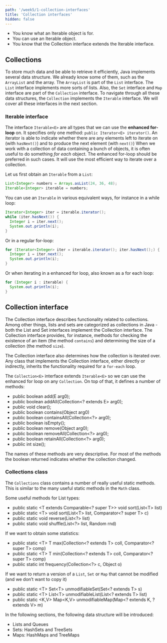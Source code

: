 ```yaml
---
path: '/week5/1-collection-interfaces'
title: 'Collection interfaces'
hidden: false
---
```


<text-box variant='learningObjectives' name='Learning Objectives'>

- You know what an Iterable object is for.
- You can use an Iterable object.
- You know that the Collection interface extends the Iterable interface.

</text-box>

## Collections
To store much data and be able to retrieve it efficiently, Java implements several data structure. We already know some of them, such as the `ArrayList` and the array. The `ArrayList` is part of the `List` interface. The `List` interface implements more sorts of lists. Also, the `Set` interface and `Map` interface are part of the `Collection` interface. To navigate through all these data structures, the `Collection` implements the `Iterable` interface. We will cover all these interfaces in the next section.

### Iterable interface
The interface `Iterable<E>` are all types that we can use the **enhanced for-loop** on.
It specifies only one method: `public Iterator<E> iterator()`. 
An iterator is able to indicate whether there are any elements left to iterate on (with `hasNext()`) and to produce the next element (with `next()`)
When we work with a collection of data containing a bunch of objects, it is often useful to do something _for each_ object.
The enhanced for-loop should be preferred in such cases. It will use the most efficient way to iterate over a collection.

Let us first obtain an `Iterable` from a `List`:
```java
List<Integer> numbers = Arrays.asList(24, 36, 48);
Iterable<Integer> iterable = numbers;
``` 

You can use an `Iterable` in various equivalent ways, for instance in a while loop:
```java
Iterator<Integer> iter = iterable.iterator();
while (iter.hasNext()) {
  Integer i = iter.next();
  System.out.println(i);
}
```

Or in a regular for-loop:
```java
for (Iterator<Integer> iter = iterable.iterator(); iter.hasNext();) {
  Integer i = iter.next();
  System.out.println(i);
}
```

Or when iterating in a enhanced for loop, also known as a for each loop:
```java
for (Integer i : iterable) {
  System.out.println(i);
}
```

## Collection interface
The Collection interface describes functionality related to collections. Among other things, lists and sets are categorized as collections in Java - both the List and Set interfaces implement the Collection interface. The Collection interface provides, for instance, methods for checking the existence of an item (the method `contains`) and determining the size of a collection (the method `size`).

The Collection interface also determines how the collection is iterated over. Any class that implements the Collection interface, either directly or indirectly, inherits the functionality required for a `for-each` loop.

The `Collection<E>` interface extends `Iterable<E>` so we can use the enhanced for loop on any `Collection`.
On top of that, it defines a number of methods:

- public boolean add(E arg0);
- public boolean addAll(Collection<? extends E> arg0);
- public void clear();
- public boolean contains(Object arg0)
- public boolean containsAll(Collection<?> arg0);
- public boolean isEmpty();
- public boolean remove(Object arg0);
- public boolean removeAll(Collection<?> arg0);
- public boolean retainAll(Collection<?> arg0);
- public int size();

The names of these methods are very descriptive. For most of the methods the boolean returned indicates whether the collection changed.

### Collections class
The `Collections` class contains a number of really useful static methods. This is similar to the many useful static methods in the `Math` class.

Some useful methods for List types:

- public static &lt;T extends Comparable&lt;? super T&gt;&gt; void sort(List&lt;T&gt; list)
- public static &lt;T&gt; void sort(List&lt;T&gt; list, Comparator&lt;? super T&gt; c)
- public static void reverse(List&lt;?&gt; list)
- public static void shuffle(List&lt;?&gt; list, Random rnd)

If we want to obtain some statistics:

- public static &lt;T&gt; T max(Collection&lt;? extends T&gt; coll, Comparator&lt;? super T&gt; comp)
- public static &lt;T&gt; T min(Collection&lt;? extends T&gt; coll, Comparator&lt;? super T&gt; comp)
- public static int frequency(Collection&lt;?&gt; c, Object o)

If we want to return a version of a `List`, `Set` or `Map` that cannot be modified (and we don’t want to copy it)

- public static &lt;T&gt; Set&lt;T&gt; unmodifiableSet(Set&lt;? extends T&gt; s)
- public static &lt;T&gt; List&lt;T&gt; unmodifiableList(List&lt;? extends T&gt; list)
- public static &lt;K,V&gt; Map&lt;K,V&gt; unmodifiableMap(Map&lt;? extends K, ? extends V&gt; m)

In the following sections, the following data structure will be introduced: 

- Lists and Queues
- Sets: HashSets and TreeSets
- Maps: HashMaps and TreeMaps

